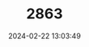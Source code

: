 ---
title: "2863"
category: "Boloria acrocnema"
draft: false
date: 2024-02-22 13:03:49
languages:
  English: ["Uncompahgre Fritillary Butterfly"]
---